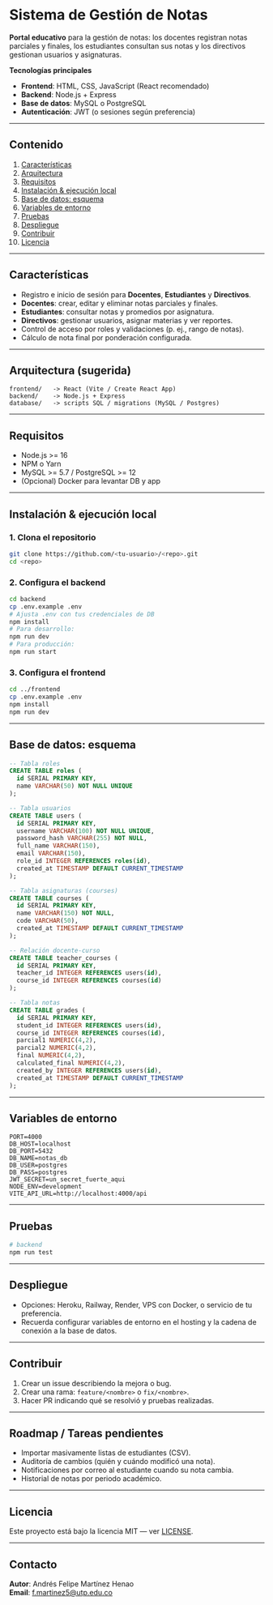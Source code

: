 # Sistema de Gestión de Notas

**Portal educativo** para la gestión de notas: los docentes registran notas parciales y finales, los estudiantes consultan sus notas y los directivos gestionan usuarios y asignaturas.

**Tecnologías principales**
- **Frontend**: HTML, CSS, JavaScript (React recomendado)
- **Backend**: Node.js + Express
- **Base de datos**: MySQL o PostgreSQL
- **Autenticación**: JWT (o sesiones según preferencia)

---

## Contenido

1. [Características](#características)
2. [Arquitectura](#arquitectura)
3. [Requisitos](#requisitos)
4. [Instalación & ejecución local](#instalación--ejecución-local)
5. [Base de datos: esquema](#base-de-datos-esquema)
6. [Variables de entorno](#variables-de-entorno)
7. [Pruebas](#pruebas)
8. [Despliegue](#despliegue)
9. [Contribuir](#contribuir)
10. [Licencia](#licencia)

---

## Características

- Registro e inicio de sesión para **Docentes**, **Estudiantes** y **Directivos**.
- **Docentes**: crear, editar y eliminar notas parciales y finales.
- **Estudiantes**: consultar notas y promedios por asignatura.
- **Directivos**: gestionar usuarios, asignar materias y ver reportes.
- Control de acceso por roles y validaciones (p. ej., rango de notas).
- Cálculo de nota final por ponderación configurada.

---

## Arquitectura (sugerida)

```
frontend/   -> React (Vite / Create React App)
backend/    -> Node.js + Express
database/   -> scripts SQL / migrations (MySQL / Postgres)
```

---

## Requisitos

- Node.js >= 16
- NPM o Yarn
- MySQL >= 5.7 / PostgreSQL >= 12
- (Opcional) Docker para levantar DB y app

---

## Instalación & ejecución local

### 1. Clona el repositorio

```bash
git clone https://github.com/<tu-usuario>/<repo>.git
cd <repo>
```

### 2. Configura el backend

```bash
cd backend
cp .env.example .env
# Ajusta .env con tus credenciales de DB
npm install
# Para desarrollo:
npm run dev
# Para producción:
npm run start
```

### 3. Configura el frontend

```bash
cd ../frontend
cp .env.example .env
npm install
npm run dev
```

---

## Base de datos: esquema

```sql
-- Tabla roles
CREATE TABLE roles (
  id SERIAL PRIMARY KEY,
  name VARCHAR(50) NOT NULL UNIQUE
);

-- Tabla usuarios
CREATE TABLE users (
  id SERIAL PRIMARY KEY,
  username VARCHAR(100) NOT NULL UNIQUE,
  password_hash VARCHAR(255) NOT NULL,
  full_name VARCHAR(150),
  email VARCHAR(150),
  role_id INTEGER REFERENCES roles(id),
  created_at TIMESTAMP DEFAULT CURRENT_TIMESTAMP
);

-- Tabla asignaturas (courses)
CREATE TABLE courses (
  id SERIAL PRIMARY KEY,
  name VARCHAR(150) NOT NULL,
  code VARCHAR(50),
  created_at TIMESTAMP DEFAULT CURRENT_TIMESTAMP
);

-- Relación docente-curso
CREATE TABLE teacher_courses (
  id SERIAL PRIMARY KEY,
  teacher_id INTEGER REFERENCES users(id),
  course_id INTEGER REFERENCES courses(id)
);

-- Tabla notas
CREATE TABLE grades (
  id SERIAL PRIMARY KEY,
  student_id INTEGER REFERENCES users(id),
  course_id INTEGER REFERENCES courses(id),
  parcial1 NUMERIC(4,2),
  parcial2 NUMERIC(4,2),
  final NUMERIC(4,2),
  calculated_final NUMERIC(4,2),
  created_by INTEGER REFERENCES users(id),
  created_at TIMESTAMP DEFAULT CURRENT_TIMESTAMP
);
```

---

## Variables de entorno

```env
PORT=4000
DB_HOST=localhost
DB_PORT=5432
DB_NAME=notas_db
DB_USER=postgres
DB_PASS=postgres
JWT_SECRET=un_secret_fuerte_aqui
NODE_ENV=development
VITE_API_URL=http://localhost:4000/api
```

---

## Pruebas

```bash
# backend
npm run test
```

---

## Despliegue

- Opciones: Heroku, Railway, Render, VPS con Docker, o servicio de tu preferencia.
- Recuerda configurar variables de entorno en el hosting y la cadena de conexión a la base de datos.

---

## Contribuir

1. Crear un issue describiendo la mejora o bug.
2. Crear una rama: `feature/<nombre>` o `fix/<nombre>`.
3. Hacer PR indicando qué se resolvió y pruebas realizadas.

---

## Roadmap / Tareas pendientes

- Importar masivamente listas de estudiantes (CSV).
- Auditoría de cambios (quién y cuándo modificó una nota).
- Notificaciones por correo al estudiante cuando su nota cambia.
- Historial de notas por periodo académico.

---

## Licencia

Este proyecto está bajo la licencia MIT — ver [LICENSE](LICENSE).

---

## Contacto

**Autor**: Andrés Felipe Martínez Henao  
**Email**: f.martinez5@utp.edu.co
```
